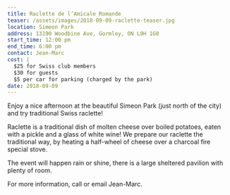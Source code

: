 ```yaml
---
title: Raclette de l’Amicale Romande
teaser: /assets/images/2018-09-09-raclette-teaser.jpg
location: Simeon Park
address: 13190 Woodbine Ave, Gormley, ON L0H 1G0
start_time: 12:00 pm
end_time: 6:00 pm
contact: Jean-Marc
cost: |
  $25 for Swiss club members
  $30 for guests
  $5 per car for parking (charged by the park)
date: 2018-09-09
---
```


Enjoy a nice afternoon at the beautiful Simeon Park (just north of the city)
and try traditional Swiss raclette!

Raclette is a traditional dish of molten cheese over boiled potatoes, eaten
with a pickle and a glass of white wine! We prepare our raclette the
traditional way, by heating a half-wheel of cheese over a charcoal fire special
stove.

The event will happen rain or shine, there is a large sheltered pavilion with
plenty of room.

For more information, call  or email Jean-Marc.
